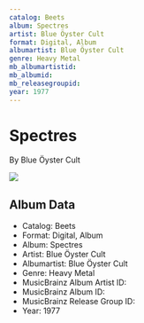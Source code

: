 ```yaml
---
catalog: Beets
album: Spectres
artist: Blue Öyster Cult
format: Digital, Album
albumartist: Blue Öyster Cult
genre: Heavy Metal
mb_albumartistid: 
mb_albumid: 
mb_releasegroupid: 
year: 1977
---
```


# Spectres

By Blue Öyster Cult

![](../../assets/beetscovers/Blue_Öyster_Cult-Spectres.jpg)

## Album Data

- Catalog: Beets
- Format: Digital, Album
- Album: Spectres
- Artist: Blue Öyster Cult
- Albumartist: Blue Öyster Cult
- Genre: Heavy Metal
- MusicBrainz Album Artist ID: 
- MusicBrainz Album ID: 
- MusicBrainz Release Group ID: 
- Year: 1977

